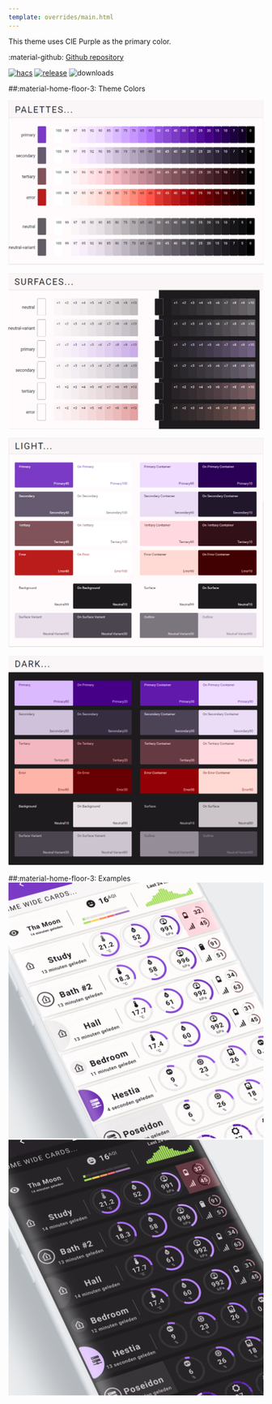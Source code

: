 ```yaml
---
template: overrides/main.html
---
```


This theme uses CIE Purple as the primary color.

:material-github: [Github repository][m3-theme-github-url]

[![hacs][hacs-badge]][hacs-url]
[![release][release-badge]][release-url]
![downloads][downloads-badge]

##:material-home-floor-3: Theme Colors


[![M3 Palettes]][M3 Palettes]

[![M3 Surfaces]][M3 Surfaces]

[![M3 Light]][M3 Light]

[![M3 Dark]][M3 Dark]

##:material-home-floor-3: Examples
[![M3 Example Light]][M3 Example Light]
[![M3 Example Dark]][M3 Example Dark]

<!--- References to pictures... --->

[M3 Palettes]: ../assets/screenshots/m3-theme-c11-palettes.png
[M3 Surfaces]: ../assets/screenshots/m3-theme-c11-surfaces.png
[M3 Light]: ../assets/screenshots/m3-theme-c11-light.png
[M3 Dark]: ../assets/screenshots/m3-theme-c11-dark.png

[M3 Example Light]: ../assets/screenshots/m3-example-c11-light.png
[M3 Example Dark]: ../assets/screenshots/m3-example-c11-dark.png

<!--- References to external links... --->

[sak-example-12-url]: https://swiss-army-knife.docs.amoebelabs.com/examples/example-12/
[m3-theme-github-url]: https://github.com/AmoebeLabs/HA-Theme_M3-c11-purple

<!-- Badges -->

[hacs-url]: https://github.com/hacs/default
[hacs-badge]: https://img.shields.io/badge/HACS-Default-41BDF5.svg?style=for-the-badge
[release-badge]: https://img.shields.io/github/v/release/AmoebeLabs/HA-Theme_M3-c11-purple?style=for-the-badge
[downloads-badge]: https://img.shields.io/github/downloads/AmoebeLabs/HA-Theme_M3-c11-purple/total?style=for-the-badge


<!-- References -->

[home-assistant]: https://www.home-assistant.io/
[home-assitant-theme-docs]: https://www.home-assistant.io/integrations/frontend/#defining-themes
[hacs]: https://hacs.xyz
[release-url]: https://github.com/AmoebeLabs/HA-Theme_M3-c11-purple/releases
[sak-docs-url]: https://swiss-army-knife.docs.amoebelabs.com/
